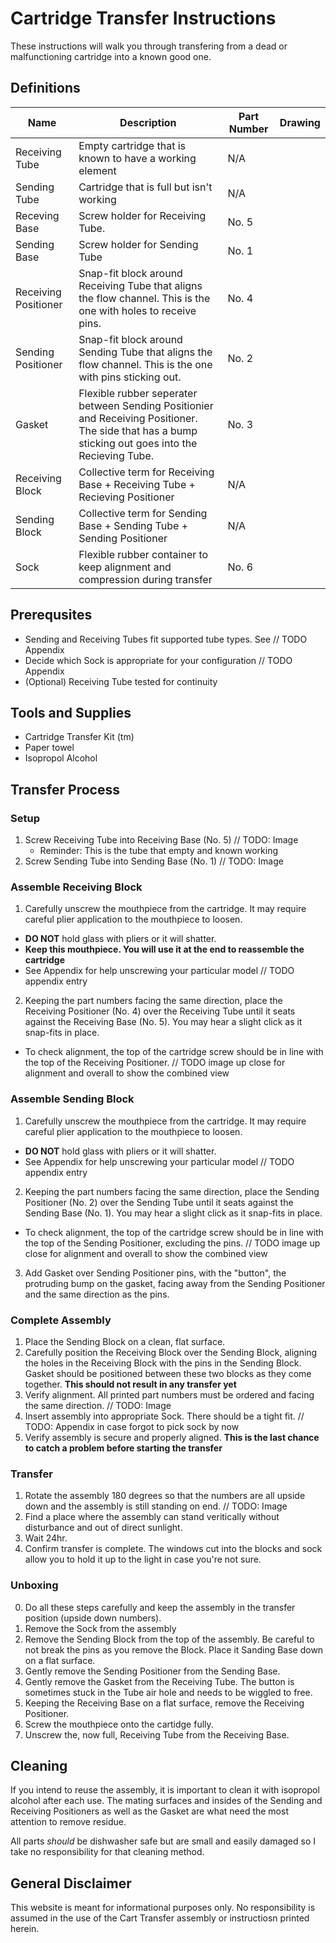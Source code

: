 <script src="https://rawcdn.githack.com/oscarmorrison/md-page/master/md-page.js"></script><noscript>

# Cartridge Transfer Instructions
These instructions will walk you through transfering from a dead or malfunctioning cartridge into a known good one. 

## Definitions
 | Name | Description | Part Number | Drawing | 
 |-----------|---------|-------------|---------|
 | Receiving Tube | Empty cartridge that is known to have a working element | N/A |  | 
 | Sending Tube | Cartridge that is full but isn't working | N/A |  | 
 | Receving Base | Screw holder for Receiving Tube. | No. 5 |  | 
 | Sending Base | Screw holder for Sending Tube | No. 1 |  | 
 | Receiving Positioner | Snap-fit block around Receiving Tube that aligns the flow channel. This is the one with holes to receive pins. | No. 4 |  | 
 | Sending Positioner | Snap-fit block around Sending Tube that aligns the flow channel. This is the one with pins sticking out. | No. 2 |  | 
 | Gasket | Flexible rubber seperater between Sending Positionier and Receiving Positioner. The side that has a bump sticking out goes into the Recieving Tube. | No. 3 |  | 
 | Receiving Block | Collective term for Receiving Base + Receiving Tube + Recieving Positioner | N/A |  | 
 | Sending Block | Collective term for Sending Base + Sending Tube + Sending Positioner | N/A |  | 
 | Sock | Flexible rubber container to keep alignment and compression during transfer | No. 6 |  | 


## Prerequsites
- Sending and Receiving Tubes fit supported tube types. See // TODO Appendix
- Decide which Sock is appropriate for your configuration // TODO Appendix
- (Optional) Receiving Tube tested for continuity

## Tools and Supplies
- Cartridge Transfer Kit (tm)
- Paper towel
- Isopropol Alcohol

## Transfer Process
### Setup
1. Screw Receiving Tube into Receiving Base (No. 5) // TODO: Image
    - Reminder: This is the tube that empty and known working
2. Screw Sending Tube into Sending Base (No. 1) // TODO: Image

### Assemble Receiving Block
1. Carefully unscrew the mouthpiece from the cartridge. It may require careful plier application to the mouthpiece to loosen. 
- **DO NOT** hold glass with pliers or it will shatter. 
- **Keep this mouthpiece. You will use it at the end to reassemble the cartridge**
- See Appendix for help unscrewing your particular model // TODO appendix entry
2. Keeping the part numbers facing the same direction, place the Receiving Positioner (No. 4) over the Receiving Tube until it seats against the Receiving Base (No. 5). You may hear a slight click as it snap-fits in place.
- To check alignment, the top of the cartridge screw should be in line with the top of the Receiving Positioner. // TODO image up close for alignment and overall to show the combined view

### Assemble Sending Block
1. Carefully unscrew the mouthpiece from the cartridge. It may require careful plier application to the mouthpiece to loosen. 
- **DO NOT** hold glass with pliers or it will shatter. 
- See Appendix for help unscrewing your particular model // TODO appendix entry
2.  Keeping the part numbers facing the same direction, place the Sending Positioner (No. 2) over the Sending Tube until it seats against the Sending Base (No. 1). You may hear a slight click as it snap-fits in place.
- To check alignment, the top of the cartridge screw should be in line with the top of the Sending Positioner, excluding the pins. // TODO image up close for alignment and overall to show the combined view
3. Add Gasket over Sending Positioner pins, with the "button", the protruding bump on the gasket, facing away from the Sending Positioner and the same direction as the pins. 

### Complete Assembly
1. Place the Sending Block on a clean, flat surface.
2. Carefully position the Receiving Block over the Sending Block, aligning the holes in the Receiving Block with the pins in the Sending Block. Gasket should be positioned between these two blocks as they come together. **This should not result in any transfer yet**
3. Verify alignment. All printed part numbers must be ordered and facing the same direction. // TODO: Image
4. Insert assembly into appropriate Sock. There should be a tight fit. // TODO: Appendix in case forgot to pick sock by now
5. Verify assembly is secure and properly aligned. **This is the last chance to catch a problem before starting the transfer**

### Transfer
1. Rotate the assembly 180 degrees so that the numbers are all upside down and the assembly is still standing on end. // TODO: Image
2. Find a place where the assembly can stand veritically without disturbance and out of direct sunlight.
3. Wait 24hr.
4. Confirm transfer is complete. The windows cut into the blocks and sock allow you to hold it up to the light in case you're not sure.

### Unboxing
0. Do all these steps carefully and keep the assembly in the transfer position (upside down numbers).
1. Remove the Sock from the assembly
2. Remove the Sending Block from the top of the assembly. Be careful to not break the pins as you remove the Block. Place it Sanding Base down on a flat surface.
3. Gently remove the Sending Positioner from the Sending Base. 
4. Gently remove the Gasket from the Receiving Tube. The button is sometimes stuck in the Tube air hole and needs to be wiggled to free. 
5. Keeping the Receiving Base on a flat surface, remove the Receiving Positioner. 
6. Screw the mouthpiece onto the cartidge fully.
7. Unscrew the, now full, Receiving Tube from the Receiving Base.

## Cleaning
If you intend to reuse the assembly, it is important to clean it with isopropol alcohol after each use. The mating surfaces and insides of the Sending and Receiving Positioners as well as the Gasket are what need the most attention to remove residue. 

All parts _should_ be dishwasher safe but are small and easily damaged so I take no responsibility for that cleaning method.

## General Disclaimer
This website is meant for informational purposes only. No responsibility is assumed in the use of the Cart Transfer assembly or instructiosn printed herein.